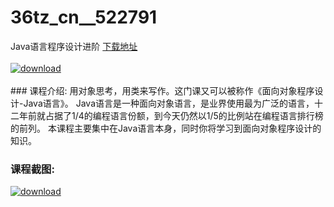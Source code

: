 # 36tz_cn__522791
Java语言程序设计进阶
[下载地址](http://www.36tz.cn/article/522791 "下载地址")
<br/></br>[![download](http://36tz.cn/muke_img/2018_06_2-15.png "下载地址")](http://www.36tz.cn/article/522791 "下载地址")
<br/></br>### 课程介绍:
用对象思考，用类来写作。这门课又可以被称作《面向对象程序设计-Java语言》。 Java语言是一种面向对象语言，是业界使用最为广泛的语言，十二年前就占据了1/4的编程语言份额，到今天仍然以1/5的比例站在编程语言排行榜的前列。 本课程主要集中在Java语言本身，同时你将学习到面向对象程序设计的知识。

### 课程截图:
[![download](http://36tz.cn/muke_img/2018_06_3-16.png "下载地址")](http://www.36tz.cn/article/522791 "下载地址")
